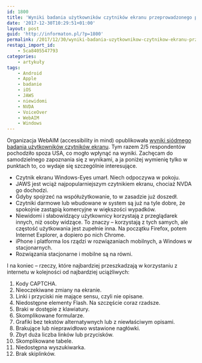 ```yaml
---
id: 1800
title: 'Wyniki badania użytkowników czytników ekranu przeprowadzonego przez WebAIM'
date: '2017-12-30T10:29:51+01:00'
layout: post
guid: 'http://informaton.pl/?p=1800'
permalink: /2017/12/30/wyniki-badania-uzytkownikow-czytnikow-ekranu-przeprowadzonego-przez-webaim/
restapi_import_id:
    - 5ca8405547793
categories:
    - artykuły
tags:
    - Android
    - Apple
    - badanie
    - iOS
    - JAWS
    - niewidomi
    - NVDA
    - VoiceOver
    - WebAIM
    - Windows
---
```


Organizacja WebAIM (<span lang="en">accessibility in mind</span>) opublikowała [wyniki siódmego badania użytkowników czytników ekranu](https://webaim.org/projects/screenreadersurvey7/). Tym razem 2/5 respondentów pochodziło spoza USA, co mogło wpłynąć na wyniki. Zachęcam do samodzielnego zapoznania się z wynikami, a ja poniżej wymienię tylko w punktach to, co wydaje się szczególnie interesujące.

- Czytnik ekranu Windows-Eyes umarł. Niech odpoczywa w pokoju.
- JAWS jest wciąż najpopularniejszym czytnikiem ekranu, chociaż NVDA go dochodzi.
- Gdyby spojrzeć na współużytkowanie, to w zasadzie już doszedł.
- Czytniki darmowe lub wbudowane w system są już na tyle dobre, że spokojnie zastąpią komercyjne w większości wypadków.
- Niewidomi i słabowidzący użytkownicy korzystają z przeglądarek innych, niż osoby widzące. To znaczy – korzystają z tych samych, ale częstość użytkowania jest zupełnie inna. Na początku Firefox, potem Internet Explorer, a dopiero po nich Chrome.
- iPhone i platforma Ios rządzi w rozwiązaniach mobilnych, a Windows w stacjonarnych.
- Rozwiązania stacjonarne i mobilne są na równi.

I na koniec – rzeczy, które najbardziej przeszkadzają w korzystaniu z internetu w kolejności od najbardziej uciążliwych:

1. Kody CAPTCHA.
2. Nieoczekiwane zmiany na ekranie.
3. Linki i przyciski nie mające sensu, czyli nie opisane.
4. Niedostępne elementy Flash. Na szczęście coraz rzadsze.
5. Braki w dostępie z klawiatury.
6. Skomplikowane formularze.
7. Grafiki bez tekstów alternatywnych lub z niewłaściwym opisami.
8. Brakujące lub nieprawidłowo wstawione nagłówki.
9. Zbyt duża liczba linków lub przycisków.
10. Skomplikowane tabele.
11. Niedostępna wyszukiwarka.
12. Brak skiplinków.